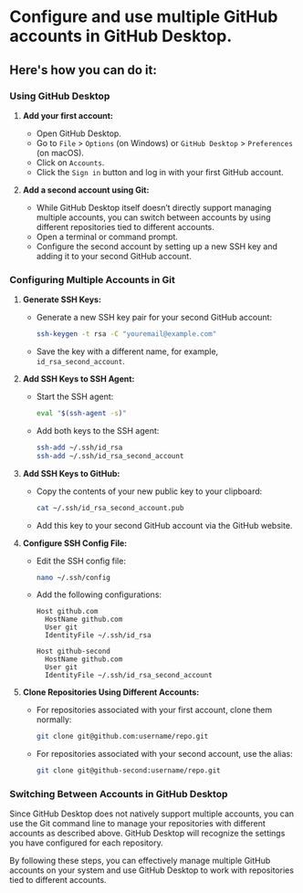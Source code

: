 # Configure and use multiple GitHub accounts in GitHub Desktop. 
## Here's how you can do it:

### Using GitHub Desktop

1. **Add your first account:**
   - Open GitHub Desktop.
   - Go to `File` > `Options` (on Windows) or `GitHub Desktop` > `Preferences` (on macOS).
   - Click on `Accounts`.
   - Click the `Sign in` button and log in with your first GitHub account.

2. **Add a second account using Git:**
   - While GitHub Desktop itself doesn’t directly support managing multiple accounts, you can switch between accounts by using different repositories tied to different accounts.
   - Open a terminal or command prompt.
   - Configure the second account by setting up a new SSH key and adding it to your second GitHub account.

### Configuring Multiple Accounts in Git

1. **Generate SSH Keys:**
   - Generate a new SSH key pair for your second GitHub account:
     ```bash
     ssh-keygen -t rsa -C "youremail@example.com"
     ```
   - Save the key with a different name, for example, `id_rsa_second_account`.

2. **Add SSH Keys to SSH Agent:**
   - Start the SSH agent:
     ```bash
     eval "$(ssh-agent -s)"
     ```
   - Add both keys to the SSH agent:
     ```bash
     ssh-add ~/.ssh/id_rsa
     ssh-add ~/.ssh/id_rsa_second_account
     ```

3. **Add SSH Keys to GitHub:**
   - Copy the contents of your new public key to your clipboard:
     ```bash
     cat ~/.ssh/id_rsa_second_account.pub
     ```
   - Add this key to your second GitHub account via the GitHub website.

4. **Configure SSH Config File:**
   - Edit the SSH config file:
     ```bash
     nano ~/.ssh/config
     ```
   - Add the following configurations:
     ```plaintext
     Host github.com
       HostName github.com
       User git
       IdentityFile ~/.ssh/id_rsa

     Host github-second
       HostName github.com
       User git
       IdentityFile ~/.ssh/id_rsa_second_account
     ```

5. **Clone Repositories Using Different Accounts:**
   - For repositories associated with your first account, clone them normally:
     ```bash
     git clone git@github.com:username/repo.git
     ```
   - For repositories associated with your second account, use the alias:
     ```bash
     git clone git@github-second:username/repo.git
     ```

### Switching Between Accounts in GitHub Desktop

Since GitHub Desktop does not natively support multiple accounts, you can use the Git command line to manage your repositories with different accounts as described above. GitHub Desktop will recognize the settings you have configured for each repository.

By following these steps, you can effectively manage multiple GitHub accounts on your system and use GitHub Desktop to work with repositories tied to different accounts.